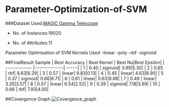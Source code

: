 # Parameter-Optimization-of-SVM
 
 ###Dataset Used:[MAGIC Gamma Telescope](https://archive.ics.uci.edu/ml/datasets/MAGIC+Gamma+Telescope)
 - No. of Instances:19020
* No. of Attributes:11

Parameter Optimisation of SVM
Kernels Used
-linear
-poly
-rbf
-sigmoid


##FinalResult
 Sample       | Best Accuracy        | Best Kernel  | Best Nu|Best Epsilon|
| ------------- |:-------------:| -----:|
| 1      | 0.40 | sigmoid| 3.99|5.30|
| 2      | 0.65 | rbf| 8.63|6.29|
| 3      | 0.57 | linear| 9.83|0.13|
| 4      | 0.45 | linear| 4.63|8.90|
| 5      | 0.37 | sigmoid| 0.66|6.71|
| 6      | 0.61 | linear| 0.63|8.88|
| 7      | 0.49 | linear| 3.35|3.57|
| 8      | 0.57 | linear| 6.54|2.52|
| 9      | 0.39 | sigmoid| 7.18|3.99|
| 10      | 0.66 | rbf| 7.93|4.00|



##Covergence Graph
![Covergence_graph](https://user-images.githubusercontent.com/62788034/233204434-d6372f21-132f-4d86-b273-eb308bd987da.png)

